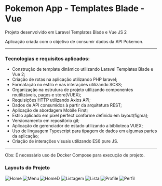 <h1>Pokemon App - Templates Blade - Vue</h1>

<p>Projeto desenvolvido em Laravel Templates Blade e Vue JS 2</p>
<p>Aplicação criada com o objetivo de consumir dados da API Pokemon.</p>

<hr></hr>

<h3>Tecnologias e requisitos aplicados:</h3>
	
- Construção de template dinâmico utilizando Laravel Templates Blade e Vue 2;
- Criação de rotas na aplicação utilizando PHP laravel;
- Formatação no estilo e nas interações utilizando SCSS;
- Organização na estrutura de projeto utilizando componentes reutilizáveis, pages e store(VUEX);
- Requisições HTTP utilizando Axios API;
- Dados de API consumidos à partir da arquitetura REST;
- Aplicação de abordagem Mobile First;
- Estilo aplicado em pixel perfect conforme definido em layout(figma);
- Versionamento em repositório git;
- Aplicação de gerenciador de estado utilizando a biblioteca VUEX;
- Uso de linguagem Typescript para tipagem de dados em algumas partes da aplicação;
- Criação de interações visuais utilizando ES6 pure JS.

<hr></hr>

Obs: É necessário uso de Docker Compose para execução de projeto.

<h3>Layouts do Projeto</h3>


![Home](https://github.com/yansilva89/pokemon-app-vue-blade/assets/27960513/6078ce5f-cae7-41ac-8218-0a97598d63a5)
![Menu](https://github.com/yansilva89/pokemon-app-vue-blade/assets/27960513/c9799b17-512d-41f9-b29b-0e95b6ca5575)
![HomeD](https://github.com/yansilva89/pokemon-app-vue-blade/assets/27960513/4acdbb19-7710-483c-a3ed-d8259b96cc47)
![Listagem](https://github.com/yansilva89/pokemon-app-vue-blade/assets/27960513/86a4cd30-64ac-41bc-8585-c72da4c0017a)
![Lista](https://github.com/yansilva89/pokemon-app-vue-blade/assets/27960513/04fa2c53-51ca-4ced-bc4b-c468fd25f14e)
![Profile](https://github.com/yansilva89/pokemon-app-vue-blade/assets/27960513/6f0edfbf-7ddc-42dc-af41-0a989a32cf09)
![Perfil](https://github.com/yansilva89/pokemon-app-vue-blade/assets/27960513/282ee27d-4ee6-4483-91e5-65db7b1fea6e)
